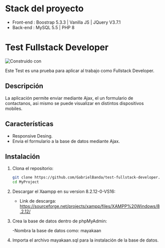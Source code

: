 # Stack del proyecto
- Front-end : Boostrap 5.3.3 | Vanilla JS | JQuery V3.7.1
- Back-end : MySQL 5.5 | PHP 8

# Test Fullstack Developer
![Construido con](https://getbootstrap.com/docs/5.3/getting-started/introduction/)

Este Test es una prueba para aplicar al trabajo como Fullstack Developer.

## Descripción

La aplicación permite enviar mediante Ajax, el un formulario de contactanos, asi mismo se puede visualizar en distintos dispositivos mobiles. 

## Características

- Responsive Desing.
- Envia el formulario a la base de datos mediante Ajax.

## Instalación

1. Clona el repositorio:

    ```bash
    git clone https://github.com/GabrielBanda/test-fullstack-developer.git
    cd MyProject
    ```

2. Descargar el Xaampp en su version 8.2.12-0-VS16:

    - Link de descarga: https://sourceforge.net/projects/xampp/files/XAMPP%20Windows/8.2.12/

3. Crea la base de datos dentro de phpMyAdmin:

    -Nombra la base de datos como: mayakaan

4. Importa el archivo mayakaan.sql para la instalación de la base de datos.

